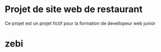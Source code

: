 # Projet de site web de restaurant

Ce projet est un projet fictif pour la 
formation de devellopeur web junior
# zebi
